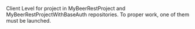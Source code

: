 Client Level for project in MyBeerRestProject and MyBeerRestProjectWithBaseAuth repositories. To proper work, one of them must be launched.
